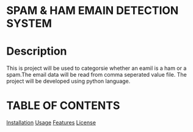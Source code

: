 # SPAM & HAM EMAIN DETECTION SYSTEM

# Description
This is project will be used to categorsie whether an eamil is a ham or a spam.The email data will be read from comma seperated value file.
The project will be developed using python language.

# TABLE OF CONTENTS
[Installation]()
[Usage]()
[Features]()
[License]()


